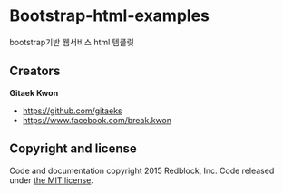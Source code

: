 # Bootstrap-html-examples
bootstrap기반 웹서비스 html 템플릿


## Creators

**Gitaek Kwon**

* <https://github.com/gitaeks>
* <https://www.facebook.com/break.kwon>


## Copyright and license

Code and documentation copyright 2015 Redblock, Inc. Code released under [the MIT license](https://github.com/gitaeks/bs-html-examples/blob/gh-pages/LICENSE).

